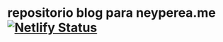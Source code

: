# repositorio blog para neyperea.me [![Netlify Status](https://api.netlify.com/api/v1/badges/61bc0f34-0be1-4df2-87ef-6691030dc530/deploy-status)](https://app.netlify.com/sites/learningsoftware/deploys)
